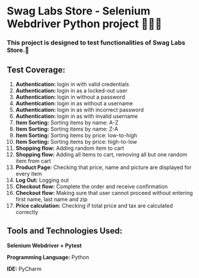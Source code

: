 # Swag Labs Store - Selenium Webdriver Python project 👩🏻‍💻

### This project is designed to test functionalities of Swag Labs Store.🛒
## Test Coverage:

1. <b> Authentication: </b> login in with valid credentials
2. <b> Authentication: </b> login in as a locked-out user
3. <b> Authentication: </b> login in without a password
4. <b> Authentication: </b> login in as without a username 
5. <b> Authentication: </b> login in as with incorrect password
6. <b> Authentication: </b> login in as with invalid username
7. <b> Item Sorting:</b> Sorting items by name: A-Z
8. <b> Item Sorting:</b> Sorting items by name: Z-A
9. <b> Item Sorting:</b> Sorting items by price: low-to-high
10. <b> Item Sorting:</b> Sorting items by price: high-to-low
11. <b> Shopping flow:</b> Adding random item to cart
12. <b> Shopping flow:</b> Adding all items to cart, removing all but one random item from cart 
13. <b> Product Page:</b> Checking that price, name and picture are displayed for every item
14. <b> Log Out:</b> Logging out
15. <b> Checkout flow:</b> Complete the order and receive confirmation
16. <b> Checkout flow:</b> Making sure that user cannot proceed without entering first name, last name and zip
17. <b> Price calculation:</b> Checking if total price and tax are calculated correctly

## Tools and Technologies Used:

<b> Selenium Webdriver + Pytest</b>

<b> Programming Language:</b> Python

<b> IDE:</b> PyCharm


